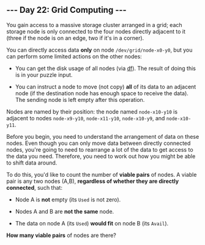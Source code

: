 ## --- Day 22: Grid Computing ---
You gain access to a massive storage cluster arranged in a grid; each storage node is only connected to the four nodes directly adjacent to it (three if the node is on an edge, two if it's in a corner).
 
You can directly access data **only** on node `/dev/grid/node-x0-y0`, but you can perform some limited actions on the other nodes:
 
 
- You can get the disk usage of all nodes (via [df](https://en.wikipedia.org/wiki/Df_(Unix)#Example)). The result of doing this is in your puzzle input.
 
- You can instruct a node to move<!--- You suspect someone misunderstood the x86 MOV instruction. --> (not copy) **all** of its data to an adjacent node (if the destination node has enough space to receive the data). The sending node is left empty after this operation.
 
 
Nodes are named by their position: the node named `node-x10-y10` is adjacent to nodes `node-x9-y10`, `node-x11-y10`, `node-x10-y9`, and `node-x10-y11`.
 
Before you begin, you need to understand the arrangement of data on these nodes. Even though you can only move data between directly connected nodes, you're going to need to rearrange a lot of the data to get access to the data you need. Therefore, you need to work out how you might be able to shift data around.
 
To do this, you'd like to count the number of **viable pairs** of nodes. A viable pair is any two nodes (A,B), **regardless of whether they are directly connected**, such that:
 
 
- Node A is **not** empty (its `Used` is not zero).
 
- Nodes A and B are **not the same** node.
 
- The data on node A (its `Used`) **would fit** on node B (its `Avail`).
 
 
**How many viable pairs** of nodes are there?
 